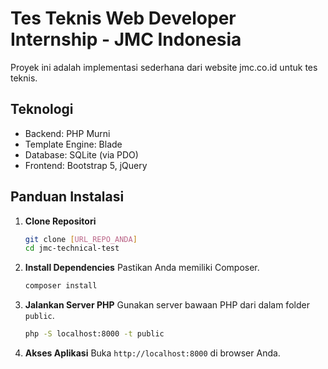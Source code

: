 # Tes Teknis Web Developer Internship - JMC Indonesia

Proyek ini adalah implementasi sederhana dari website jmc.co.id untuk tes teknis.

## Teknologi
- Backend: PHP Murni
- Template Engine: Blade
- Database: SQLite (via PDO)
- Frontend: Bootstrap 5, jQuery

## Panduan Instalasi

1.  **Clone Repositori**
    ```bash
    git clone [URL_REPO_ANDA]
    cd jmc-technical-test
    ```

2.  **Install Dependencies**
    Pastikan Anda memiliki Composer.
    ```bash
    composer install
    ```

3.  **Jalankan Server PHP**
    Gunakan server bawaan PHP dari dalam folder `public`.
    ```bash
    php -S localhost:8000 -t public
    ```

4.  **Akses Aplikasi**
    Buka `http://localhost:8000` di browser Anda.